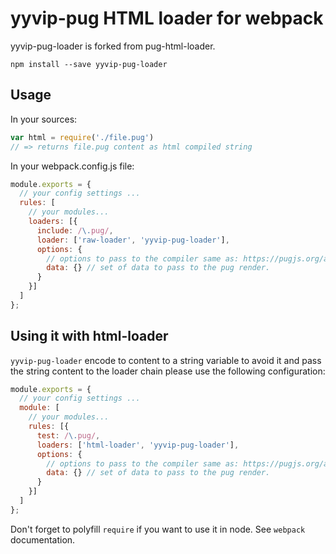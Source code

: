 # yyvip-pug HTML loader for webpack

yyvip-pug-loader is forked from pug-html-loader.

```
npm install --save yyvip-pug-loader
```

## Usage

In your sources:

``` javascript
var html = require('./file.pug')
// => returns file.pug content as html compiled string
```

In your webpack.config.js  file:

```javascript
module.exports = {
  // your config settings ...
  rules: [
    // your modules...
    loaders: [{
      include: /\.pug/,
      loader: ['raw-loader', 'yyvip-pug-loader'],
      options: {
        // options to pass to the compiler same as: https://pugjs.org/api/reference.html
        data: {} // set of data to pass to the pug render.
      }
    }]
  ]
};
```

## Using it with html-loader

`yyvip-pug-loader` encode to content to a string variable to avoid it and pass the string content to the loader chain please use the following configuration:

```javascript
module.exports = {
  // your config settings ...
  module: [
    // your modules...
    rules: [{
      test: /\.pug/,
      loaders: ['html-loader', 'yyvip-pug-loader'],
      options: {
        // options to pass to the compiler same as: https://pugjs.org/api/reference.html
        data: {} // set of data to pass to the pug render.
      }
    }]
  ]
};
```

Don't forget to polyfill `require` if you want to use it in node.
See `webpack` documentation.
